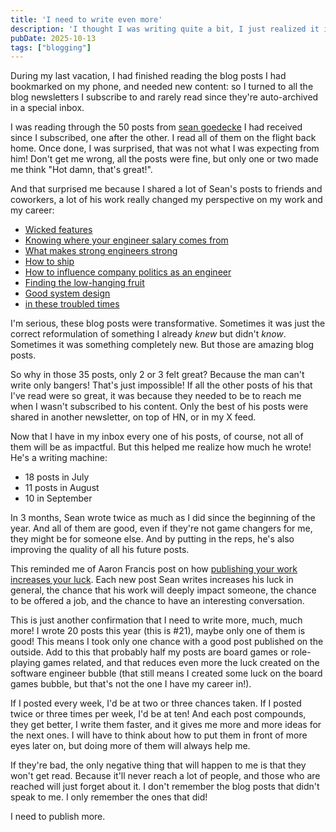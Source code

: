 ```yaml
---
title: 'I need to write even more'
description: 'I thought I was writing quite a bit, I just realized it is not nearly enough'
pubDate: 2025-10-13
tags: ["blogging"]
---
```


During my last vacation, I had finished reading the blog posts I had bookmarked on my phone, and needed new content: so I turned to all the blog newsletters I subscribe to and rarely read since they're auto-archived in a special inbox.

I was reading through the 50 posts from [sean goedecke](seangoedecke.com) I had received since I subscribed, one after the other. I read all of them on the flight back home. Once done, I was surprised, that was not what I was expecting from him! Don't get me wrong, all the posts were fine, but only one or two made me think "Hot damn, that's great!". 

And that surprised me because I shared a lot of Sean's posts to friends and coworkers, a lot of his work really changed my perspective on my work and my career:
- [Wicked features](https://www.seangoedecke.com/wicked-features/)
- [Knowing where your engineer salary comes from](https://www.seangoedecke.com/where-the-money-comes-from/)
- [What makes strong engineers strong](https://www.seangoedecke.com/what-makes-strong-engineers-strong/)
- [How to ship](https://www.seangoedecke.com/how-to-ship/)
- [How to influence company politics as an engineer](https://www.seangoedecke.com/how-to-influence-politics/)
- [Finding the low-hanging fruit](https://www.seangoedecke.com/low-hanging-fruit/)
- [Good system design](https://www.seangoedecke.com/good-system-design/)
- [in these troubled times](https://www.seangoedecke.com/in-these-troubled-times/)

I'm serious, these blog posts were transformative. Sometimes it was just the correct reformulation of something I already *knew* but didn't *know*. Sometimes it was something completely new. But those are amazing blog posts.

So why in those 35 posts, only 2 or 3 felt great?
Because the man can't write only bangers! That's just impossible! 
If all the other posts of his that I've read were so great, it was because they needed to be to reach me when I wasn't subscribed to his content. Only the best of his posts were shared in another newsletter, on top of HN, or in my X feed. 

Now that I have in my inbox every one of his posts, of course, not all of them will be as impactful. But this helped me realize how much he wrote! He's a writing machine: 
- 18 posts in July
- 11 posts in August
- 10 in September 
 
In 3 months, Sean wrote twice as much as I did since the beginning of the year. And all of them are good, even if they're not game changers for me, they might be for someone else. And by putting in the reps, he's also improving the quality of all his future posts.

This reminded me of Aaron Francis post on how [publishing your work increases your luck](https://github.com/readme/guides/publishing-your-work).
Each new post Sean writes increases his luck in general, the chance that his work will deeply impact someone, the chance to be offered a job, and the chance to have an interesting conversation.

This is just another confirmation that I need to write more, much, much more! I wrote 20 posts this year (this is #21), maybe only one of them is good! This means I took only one chance with a good post published on the outside. Add to this that probably half my posts are board games or role-playing games related, and that reduces even more the luck created on the software engineer bubble (that still means I created some luck on the board games bubble, but that's not the one I have my career in!). 

If I posted every week, I'd be at two or three chances taken. If I posted twice or three times per week, I'd be at ten! And each post compounds, they get better, I write them faster, and it gives me more and more ideas for the next ones. I will have to think about how to put them in front of more eyes later on, but doing more of them will always help me.

If they're bad, the only negative thing that will happen to me is that they won't get read. Because it'll never reach a lot of people, and those who are reached will just forget about it. I don't remember the blog posts that didn't speak to me. I only remember the ones that did! 

I need to publish more.